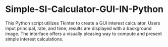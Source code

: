 # Simple-SI-Calculator-GUI-IN-Python
This Python script utilizes Tkinter to create a GUI interest calculator. Users input principal, rate, and time; results are displayed with a background image. The interface offers a visually pleasing way to compute and present simple interest calculations.
